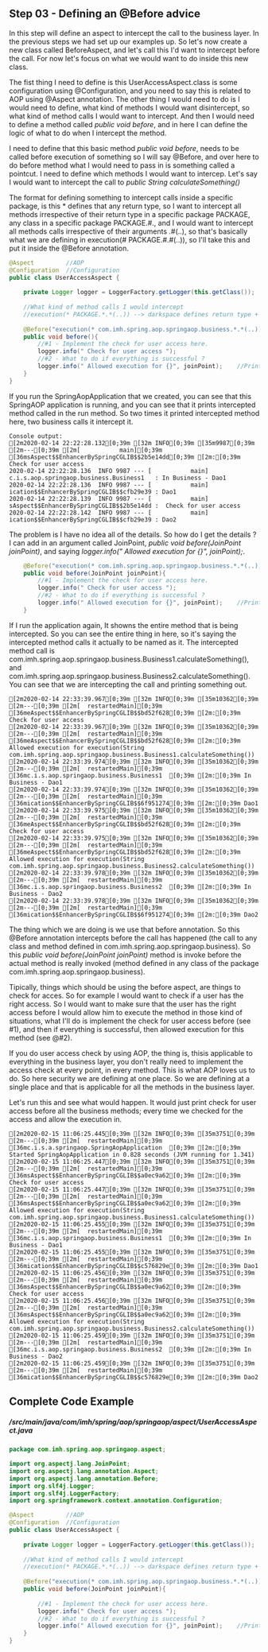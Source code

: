 ## Step 03 - Defining an @Before advice

In this step will define an aspect to intercept  the call to the business layer. In the previous steps we had set up our examples up. So let's now create a new class called BeforeAspect, and let's call this I'd want to intercept before the call. For now let's focus on what we would want to do inside this new class.

The fist thing I need to define is this UserAccessAspect.class is some configuration using @Configuration, and you need to say this is related to AOP using @Aspect annotation.  The other thing I would need to do is I would need to define, what kind of methods I would want disintercept, so what kind of method calls I would want to intercept. And then I would need to define a method called *public void before*, and in here I can define the logic of what to do when I intercept the method.

I need to define that this basic method *public void before*, needs to be called before execution of something so I will say @Before, and over here to do before method what I would need to pass in is something called a pointcut. I need to define which methods I would want to intercep. Let's say I would want to intercept the call to *public String calculateSomething()*

The format for defining something to intercept calls inside a specific package, is this * defines that any return type, so I want to intercept all methods irrespective of their return type in a specific package PACKAGE, any class in a specific package PACKAGE.#., and I would want to intercept all methods calls irrespective of their arguments .#(..), so that's basically what we are defining in execution(# PACKAGE.#.#(..)), so I'll take this and put it inside the @Before annotation.

```java
@Aspect			//AOP
@Configuration	//Configuration
public class UserAccessAspect {
	
	private Logger logger = LoggerFactory.getLogger(this.getClass());
	
	//What kind of method calls I would intercept
	//execution(* PACKAGE.*.*(..)) --> darkspace defines return type + the name of the PACKAGE + the name of the class .* + the name of the method irrespective of their arguments #.#(..))
	
	@Before("execution(* com.imh.spring.aop.springaop.business.*.*(..))")
	public void before(){
		//#1 - Implement the check for user access here. 
		logger.info(" Check for user access ");
		//#2 - What to do if everything is successful ?
		logger.info(" Allowed execution for {}", joinPoint);	//Print the interceptive calls
	}
}
```

If you run the SpringAopApplication that we created, you can see that this SpringAOP application is running, and you can see that it prints intercepted method called in the run method. So two times it printed intercepted method here, two business calls it intercept it.

```
Console output:
[2m2020-02-14 22:22:28.132[0;39m [32m INFO[0;39m [35m9987[0;39m [2m---[0;39m [2m[           main][0;39m [36msAspect$$EnhancerBySpringCGLIB$$2b5e14dd[0;39m [2m:[0;39m  Check for user access 
2020-02-14 22:22:28.136  INFO 9987 --- [           main] c.i.s.aop.springaop.business.Business1   : In Business - Dao1
2020-02-14 22:22:28.136  INFO 9987 --- [           main] ication$$EnhancerBySpringCGLIB$$cfb29e39 : Dao1
2020-02-14 22:22:28.139  INFO 9987 --- [           main] sAspect$$EnhancerBySpringCGLIB$$2b5e14dd :  Check for user access 
2020-02-14 22:22:28.142  INFO 9987 --- [           main] ication$$EnhancerBySpringCGLIB$$cfb29e39 : Dao2
```

The problem is I have no idea all of the details. So how do I get the details ? I can add in an argument called JoinPoint,  *public void before(JoinPoint joinPoint)*, and saying *logger.info(" Allowed execution for {}", joinPoint);*. 

```java
	@Before("execution(* com.imh.spring.aop.springaop.business.*.*(..))")
	public void before(JoinPoint joinPoint){
		//#1 - Implement the check for user access here. 
		logger.info(" Check for user access ");
		//#2 - What to do if everything is successful ?
		logger.info(" Allowed execution for {}", joinPoint);	//Print the interceptive calls
	}
```

If I run the application again, It showns the entire method that is being intercepted.  So you can see the entire thing in here, so it's saying the intercepted method calls it actually to be named as it. The intercepted method call is com.imh.spring.aop.springaop.business.Business1.calculateSomething(), and com.imh.spring.aop.springaop.business.Business2.calculateSomething(). You can see that we are intercepting the call and printing something out.

```
[2m2020-02-14 22:33:39.967[0;39m [32m INFO[0;39m [35m10362[0;39m [2m---[0;39m [2m[  restartedMain][0;39m [36meAspect$$EnhancerBySpringCGLIB$$bd52f628[0;39m [2m:[0;39m  Check for user access 
[2m2020-02-14 22:33:39.967[0;39m [32m INFO[0;39m [35m10362[0;39m [2m---[0;39m [2m[  restartedMain][0;39m [36meAspect$$EnhancerBySpringCGLIB$$bd52f628[0;39m [2m:[0;39m  Allowed execution for execution(String com.imh.spring.aop.springaop.business.Business1.calculateSomething())
[2m2020-02-14 22:33:39.974[0;39m [32m INFO[0;39m [35m10362[0;39m [2m---[0;39m [2m[  restartedMain][0;39m [36mc.i.s.aop.springaop.business.Business1  [0;39m [2m:[0;39m In Business - Dao1
[2m2020-02-14 22:33:39.974[0;39m [32m INFO[0;39m [35m10362[0;39m [2m---[0;39m [2m[  restartedMain][0;39m [36mication$$EnhancerBySpringCGLIB$$6f951274[0;39m [2m:[0;39m Dao1
[2m2020-02-14 22:33:39.975[0;39m [32m INFO[0;39m [35m10362[0;39m [2m---[0;39m [2m[  restartedMain][0;39m [36meAspect$$EnhancerBySpringCGLIB$$bd52f628[0;39m [2m:[0;39m  Check for user access 
[2m2020-02-14 22:33:39.975[0;39m [32m INFO[0;39m [35m10362[0;39m [2m---[0;39m [2m[  restartedMain][0;39m [36meAspect$$EnhancerBySpringCGLIB$$bd52f628[0;39m [2m:[0;39m  Allowed execution for execution(String com.imh.spring.aop.springaop.business.Business2.calculateSomething())
[2m2020-02-14 22:33:39.978[0;39m [32m INFO[0;39m [35m10362[0;39m [2m---[0;39m [2m[  restartedMain][0;39m [36mc.i.s.aop.springaop.business.Business2  [0;39m [2m:[0;39m In Business - Dao2
[2m2020-02-14 22:33:39.978[0;39m [32m INFO[0;39m [35m10362[0;39m [2m---[0;39m [2m[  restartedMain][0;39m [36mication$$EnhancerBySpringCGLIB$$6f951274[0;39m [2m:[0;39m Dao2
```

The thing which we are doing is we use that before annotation. So this @Before annotation intercepts before the call has happened (the call to any class and method defined in com.imh.spring.aop.springaop.business). So this *public void before(JoinPoint joinPoint)* method is invoke before the actual method is really invoked (method defined in any class of the package com.imh.spring.aop.springaop.business). 

Tipically, things which should be using the before aspect, are things to check for acces. So for example I would want to check if a user has the right access. So I would want to make sure that the user has the right access before I would allow him to execute the method in those kind of situations, what I'll do is implement the check for user access before (see #1), and then if everything is successful, then allowed execution for this method (see @#2).

If you do user access check by using AOP, the thing is, thisis applicable to everything in the business layer, you don't really need to implement the access check at every point, in every method. This is what AOP loves us to do. So here security we are defining at one place. So we are defining at a single place and that is applicable for all the methods in the business layer.

Let's run this and see what would happen. It would just print check for user access before all the business methods; every time we checked for the access and allow the execution in.

```
[2m2020-02-15 11:06:25.445[0;39m [32m INFO[0;39m [35m3751[0;39m [2m---[0;39m [2m[  restartedMain][0;39m [36mc.i.s.a.springaop.SpringAopApplication  [0;39m [2m:[0;39m Started SpringAopApplication in 0.828 seconds (JVM running for 1.341)
[2m2020-02-15 11:06:25.447[0;39m [32m INFO[0;39m [35m3751[0;39m [2m---[0;39m [2m[  restartedMain][0;39m [36msAspect$$EnhancerBySpringCGLIB$$a0ec9a62[0;39m [2m:[0;39m  Check for user access 
[2m2020-02-15 11:06:25.447[0;39m [32m INFO[0;39m [35m3751[0;39m [2m---[0;39m [2m[  restartedMain][0;39m [36msAspect$$EnhancerBySpringCGLIB$$a0ec9a62[0;39m [2m:[0;39m  Allowed execution for execution(String com.imh.spring.aop.springaop.business.Business1.calculateSomething())
[2m2020-02-15 11:06:25.455[0;39m [32m INFO[0;39m [35m3751[0;39m [2m---[0;39m [2m[  restartedMain][0;39m [36mc.i.s.aop.springaop.business.Business1  [0;39m [2m:[0;39m In Business - Dao1
[2m2020-02-15 11:06:25.455[0;39m [32m INFO[0;39m [35m3751[0;39m [2m---[0;39m [2m[  restartedMain][0;39m [36mication$$EnhancerBySpringCGLIB$$c576829e[0;39m [2m:[0;39m Dao1
[2m2020-02-15 11:06:25.456[0;39m [32m INFO[0;39m [35m3751[0;39m [2m---[0;39m [2m[  restartedMain][0;39m [36msAspect$$EnhancerBySpringCGLIB$$a0ec9a62[0;39m [2m:[0;39m  Check for user access 
[2m2020-02-15 11:06:25.456[0;39m [32m INFO[0;39m [35m3751[0;39m [2m---[0;39m [2m[  restartedMain][0;39m [36msAspect$$EnhancerBySpringCGLIB$$a0ec9a62[0;39m [2m:[0;39m  Allowed execution for execution(String com.imh.spring.aop.springaop.business.Business2.calculateSomething())
[2m2020-02-15 11:06:25.459[0;39m [32m INFO[0;39m [35m3751[0;39m [2m---[0;39m [2m[  restartedMain][0;39m [36mc.i.s.aop.springaop.business.Business2  [0;39m [2m:[0;39m In Business - Dao2
[2m2020-02-15 11:06:25.459[0;39m [32m INFO[0;39m [35m3751[0;39m [2m---[0;39m [2m[  restartedMain][0;39m [36mication$$EnhancerBySpringCGLIB$$c576829e[0;39m [2m:[0;39m Dao2
```

## Complete Code Example

##### /src/main/java/com/imh/spring/aop/springaop/aspect/UserAccessAspect.java

```java
package com.imh.spring.aop.springaop.aspect;

import org.aspectj.lang.JoinPoint;
import org.aspectj.lang.annotation.Aspect;
import org.aspectj.lang.annotation.Before;
import org.slf4j.Logger;
import org.slf4j.LoggerFactory;
import org.springframework.context.annotation.Configuration;

@Aspect			//AOP
@Configuration	//Configuration
public class UserAccessAspect {
		
	private Logger logger = LoggerFactory.getLogger(this.getClass());
	
	//What kind of method calls I would intercept
	//execution(* PACKAGE.*.*(..)) --> darkspace defines return type + the name of the PACKAGE + the name of the class .* + the name of the method irrespective of their arguments #.#(..))
	
	@Before("execution(* com.imh.spring.aop.springaop.business.*.*(..))")	//
	public void before(JoinPoint joinPoint){
		
		//#1 - Implement the check for user access here. 
		logger.info(" Check for user access ");
		//#2 - What to do if everything is successful ?
		logger.info(" Allowed execution for {}", joinPoint);	//Print the interceptive calls
	}
}
```